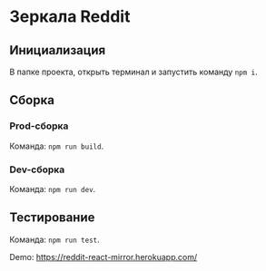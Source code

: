 # Зеркала Reddit

## Инициализация

В папке проекта, открыть терминал и запустить команду `npm i`.

## Сборка

### Prod-сборка
Команда: `npm run build`.

### Dev-сборка
Команда: `npm run dev`.

## Тестирование

Команда: `npm run test`.


Demo: https://reddit-react-mirror.herokuapp.com/
